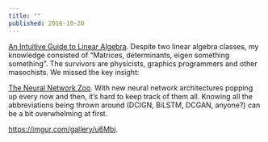 ```yaml
---
title: ""
published: 2016-10-20
---
```


<a href="http://betterexplained.com/articles/linear-algebra-guide/" target="_blank">An Intuitive Guide to Linear Algebra</a>. Despite two linear algebra classes, my knowledge consisted of “Matrices, determinants, eigen something something”.  The survivors are physicists, graphics programmers and other masochists. We missed the key insight:


<a href="http://www.asimovinstitute.org/neural-network-zoo/#" target="_blank">The Neural Network Zoo</a>. With new neural network architectures popping up every now and then, it’s hard to keep track of them all. Knowing all the abbreviations being thrown around (DCIGN, BiLSTM, DCGAN, anyone?) can be a bit overwhelming at first.


<a href="https://imgur.com/gallery/u6Mbi" target="_blank">https://imgur.com/gallery/u6Mbi</a>. 




